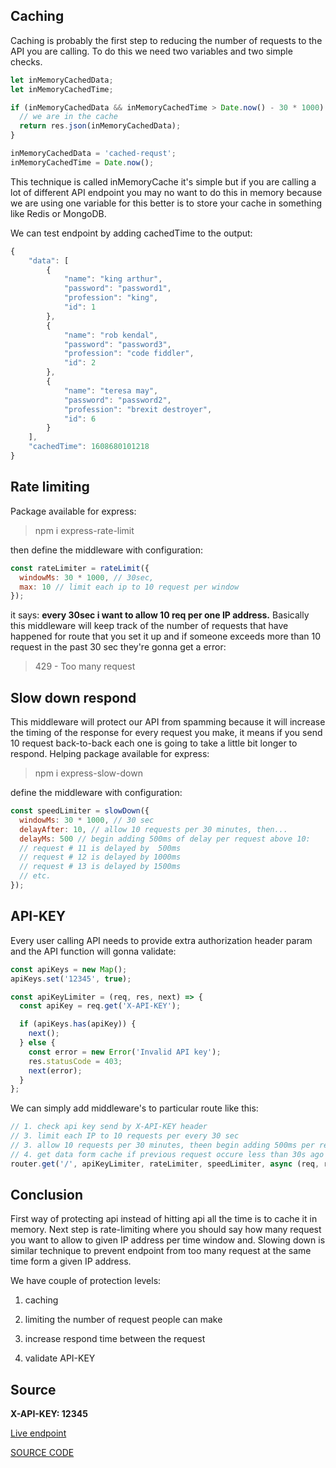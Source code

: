 <h2 id="Caching">Caching</h2>

Caching is probably the first step to reducing the number of requests to the API you are calling. To do this we need two variables and two simple checks.

```js
let inMemoryCachedData;
let inMemoryCachedTime;

if (inMemoryCachedData && inMemoryCachedTime > Date.now() - 30 * 1000) {
  // we are in the cache
  return res.json(inMemoryCachedData);
}

inMemoryCachedData = 'cached-requst';
inMemoryCachedTime = Date.now();
```

This technique is called inMemoryCache it's simple but if you are calling a lot of different API endpoint you may no want to do this in memory because we are using one variable for this better is to store your cache in something like Redis or MongoDB.

We can test endpoint by adding cachedTime to the output:

```js
{
    "data": [
        {
            "name": "king arthur",
            "password": "password1",
            "profession": "king",
            "id": 1
        },
        {
            "name": "rob kendal",
            "password": "password3",
            "profession": "code fiddler",
            "id": 2
        },
        {
            "name": "teresa may",
            "password": "password2",
            "profession": "brexit destroyer",
            "id": 6
        }
    ],
    "cachedTime": 1608680101218
}
```

<h2 id="Rate limiting">Rate limiting</h2>

Package available for express:

> npm i express-rate-limit

then define the middleware with configuration:

```js
const rateLimiter = rateLimit({
  windowMs: 30 * 1000, // 30sec,
  max: 10 // limit each ip to 10 request per window
});
```

it says: **every 30sec i want to allow 10 req per one IP address.** Basically this middleware will keep track of the number of requests that have happened for route that you set it up and if someone exceeds more than 10 request in the past 30 sec they're gonna get a error:

> 429 - Too many request

<h2 id="Slow down respond">Slow down respond</h2>

This middleware will protect our API from spamming because it will increase the timing of the response for every request you make, it means if you send 10 request back-to-back each one is going to take a little bit longer to respond. Helping package available for express:

> npm i express-slow-down

define the middleware with configuration:

```js
const speedLimiter = slowDown({
  windowMs: 30 * 1000, // 30 sec
  delayAfter: 10, // allow 10 requests per 30 minutes, then...
  delayMs: 500 // begin adding 500ms of delay per request above 10:
  // request # 11 is delayed by  500ms
  // request # 12 is delayed by 1000ms
  // request # 13 is delayed by 1500ms
  // etc.
});
```

<h2 id="API-KEY">API-KEY</h2>

Every user calling API needs to provide extra authorization header param and the API function will gonna validate:

```js
const apiKeys = new Map();
apiKeys.set('12345', true);

const apiKeyLimiter = (req, res, next) => {
  const apiKey = req.get('X-API-KEY');

  if (apiKeys.has(apiKey)) {
    next();
  } else {
    const error = new Error('Invalid API key');
    res.statusCode = 403;
    next(error);
  }
};
```

We can simply add middleware's to particular route like this:

```js
// 1. check api key send by X-API-KEY header
// 3. limit each IP to 10 requests per every 30 sec
// 3. allow 10 requests per 30 minutes, theen begin adding 500ms per request above 10
// 4. get data form cache if previous request occure less than 30s ago
router.get('/', apiKeyLimiter, rateLimiter, speedLimiter, async (req, res, next) => {
```

<h2 id="Conclusion">Conclusion</h2>

First way of protecting api instead of hitting api all the time is to cache it in memory. Next step is rate-limiting where you should say how many request you want to allow to given IP address per time window and. Slowing down is similar technique to prevent endpoint from too many request at the same time form a given IP address. 

We have couple of protection levels:

1. caching

2. limiting the number of request people can make

3. increase respond time between the request

4. validate API-KEY

<h2 id="Source">Source</h2>

**X-API-KEY: 12345**

<a href="https://us-central1-clarity-api-node.cloudfunctions.net/clarity/api/v1/example" target="_blank">Live endpoint</a>

<a href="https://github.com/claritycodeweb/api-node-secure-basic" target="_blank">SOURCE CODE </a>

[]()
